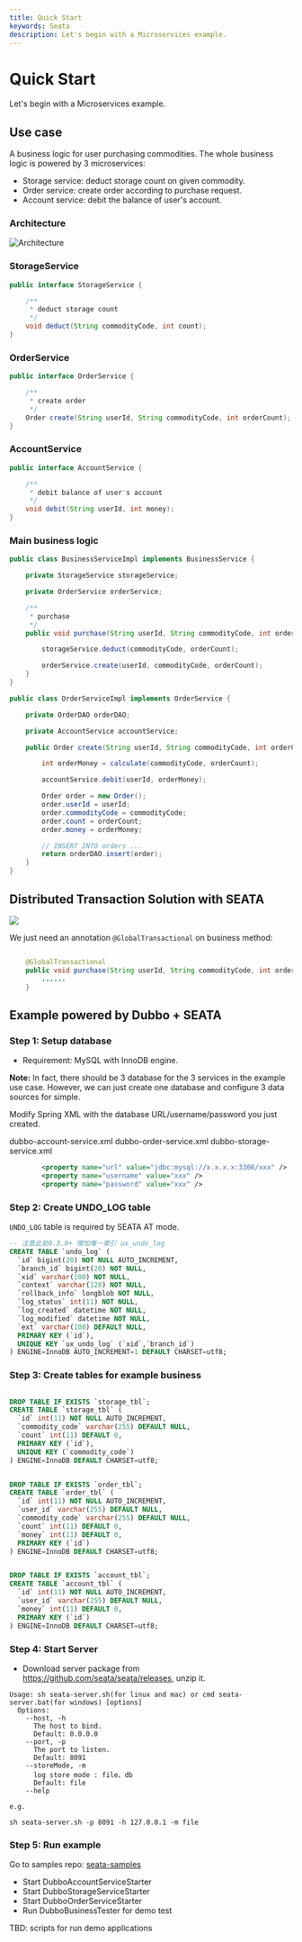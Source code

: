 ```yaml
---
title: Quick Start
keywords: Seata
description: Let's begin with a Microservices example.
---
```


# Quick Start 

Let's begin with a Microservices example.

## Use case

A business logic for user purchasing commodities. The whole business logic is powered by 3 microservices:

- Storage service: deduct storage count on given commodity.
- Order service: create order according to purchase request.
- Account service: debit the balance of user's account.

### Architecture

![Architecture](/img/architecture.png) 


### StorageService

```java
public interface StorageService {

    /**
     * deduct storage count
     */
    void deduct(String commodityCode, int count);
}
```

### OrderService

```java
public interface OrderService {

    /**
     * create order
     */
    Order create(String userId, String commodityCode, int orderCount);
}
```

### AccountService

```java
public interface AccountService {

    /**
     * debit balance of user's account
     */
    void debit(String userId, int money);
}
```

### Main business logic

```java
public class BusinessServiceImpl implements BusinessService {

    private StorageService storageService;

    private OrderService orderService;

    /**
     * purchase
     */
    public void purchase(String userId, String commodityCode, int orderCount) {

        storageService.deduct(commodityCode, orderCount);

        orderService.create(userId, commodityCode, orderCount);
    }
}
```

```java
public class OrderServiceImpl implements OrderService {

    private OrderDAO orderDAO;

    private AccountService accountService;

    public Order create(String userId, String commodityCode, int orderCount) {

        int orderMoney = calculate(commodityCode, orderCount);

        accountService.debit(userId, orderMoney);

        Order order = new Order();
        order.userId = userId;
        order.commodityCode = commodityCode;
        order.count = orderCount;
        order.money = orderMoney;

        // INSERT INTO orders ...
        return orderDAO.insert(order);
    }
}
```

## Distributed Transaction Solution with SEATA

![](/img/solution.png)

We just need an annotation `@GlobalTransactional` on business method: 

```java

    @GlobalTransactional
    public void purchase(String userId, String commodityCode, int orderCount) {
        ......
    }
```

## Example powered by Dubbo + SEATA

### Step 1: Setup database

- Requirement: MySQL with InnoDB engine.

**Note:** In fact, there should be 3 database for the 3 services in the example use case. However, we can just create one database and configure 3 data sources for simple. 

Modify Spring XML with the database URL/username/password you just created.

dubbo-account-service.xml
dubbo-order-service.xml
dubbo-storage-service.xml

```xml
        <property name="url" value="jdbc:mysql://x.x.x.x:3306/xxx" />
        <property name="username" value="xxx" />
        <property name="password" value="xxx" />
```
### Step 2: Create UNDO_LOG table

`UNDO_LOG` table is required by SEATA AT mode.

```sql
-- 注意此处0.3.0+ 增加唯一索引 ux_undo_log
CREATE TABLE `undo_log` (
  `id` bigint(20) NOT NULL AUTO_INCREMENT,
  `branch_id` bigint(20) NOT NULL,
  `xid` varchar(100) NOT NULL,
  `context` varchar(128) NOT NULL,
  `rollback_info` longblob NOT NULL,
  `log_status` int(11) NOT NULL,
  `log_created` datetime NOT NULL,
  `log_modified` datetime NOT NULL,
  `ext` varchar(100) DEFAULT NULL,
  PRIMARY KEY (`id`),
  UNIQUE KEY `ux_undo_log` (`xid`,`branch_id`)
) ENGINE=InnoDB AUTO_INCREMENT=1 DEFAULT CHARSET=utf8;
```

### Step 3: Create tables for example business

```sql

DROP TABLE IF EXISTS `storage_tbl`;
CREATE TABLE `storage_tbl` (
  `id` int(11) NOT NULL AUTO_INCREMENT,
  `commodity_code` varchar(255) DEFAULT NULL,
  `count` int(11) DEFAULT 0,
  PRIMARY KEY (`id`),
  UNIQUE KEY (`commodity_code`)
) ENGINE=InnoDB DEFAULT CHARSET=utf8;


DROP TABLE IF EXISTS `order_tbl`;
CREATE TABLE `order_tbl` (
  `id` int(11) NOT NULL AUTO_INCREMENT,
  `user_id` varchar(255) DEFAULT NULL,
  `commodity_code` varchar(255) DEFAULT NULL,
  `count` int(11) DEFAULT 0,
  `money` int(11) DEFAULT 0,
  PRIMARY KEY (`id`)
) ENGINE=InnoDB DEFAULT CHARSET=utf8;


DROP TABLE IF EXISTS `account_tbl`;
CREATE TABLE `account_tbl` (
  `id` int(11) NOT NULL AUTO_INCREMENT,
  `user_id` varchar(255) DEFAULT NULL,
  `money` int(11) DEFAULT 0,
  PRIMARY KEY (`id`)
) ENGINE=InnoDB DEFAULT CHARSET=utf8;
```
### Step 4: Start Server

- Download server package from <https://github.com/seata/seata/releases>, unzip it.

```shell
Usage: sh seata-server.sh(for linux and mac) or cmd seata-server.bat(for windows) [options]
  Options:
    --host, -h
      The host to bind.
      Default: 0.0.0.0
    --port, -p
      The port to listen.
      Default: 8091
    --storeMode, -m
      log store mode : file、db
      Default: file
    --help

e.g.

sh seata-server.sh -p 8091 -h 127.0.0.1 -m file
```

### Step 5: Run example

Go to samples repo: [seata-samples](https://github.com/seata/seata-samples)

- Start DubboAccountServiceStarter
- Start DubboStorageServiceStarter
- Start DubboOrderServiceStarter
- Run DubboBusinessTester for demo test

TBD: scripts for run demo applications
